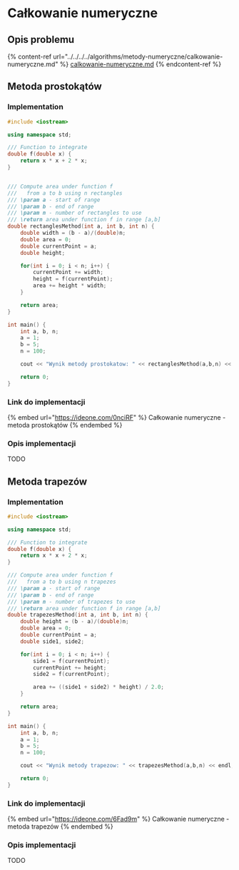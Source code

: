 # Całkowanie numeryczne

## Opis problemu

{% content-ref url="../../../../algorithms/metody-numeryczne/calkowanie-numeryczne.md" %}
[calkowanie-numeryczne.md](../../../../algorithms/metody-numeryczne/calkowanie-numeryczne.md)
{% endcontent-ref %}

## Metoda prostokątów

### Implementation

```cpp
#include <iostream>

using namespace std;

/// Function to integrate
double f(double x) {
    return x * x + 2 * x;
}


/// Compute area under function f
///   from a to b using n rectangles
/// \param a - start of range
/// \param b - end of range
/// \param n - number of rectangles to use
/// \return area under function f in range [a,b]
double rectanglesMethod(int a, int b, int n) {
    double width = (b - a)/(double)n;
    double area = 0;
    double currentPoint = a;
    double height;

    for(int i = 0; i < n; i++) {
        currentPoint += width;
        height = f(currentPoint);
        area += height * width;
    }

    return area;
}

int main() {
    int a, b, n;
    a = 1;
    b = 5;
    n = 100;

    cout << "Wynik metody prostokatow: " << rectanglesMethod(a,b,n) << endl;

    return 0;
}
```

### Link do implementacji

{% embed url="https://ideone.com/0nciRF" %}
Całkowanie numeryczne - metoda prostokątów
{% endembed %}

### Opis implementacji

TODO

## Metoda trapezów

### Implementation

```cpp
#include <iostream>

using namespace std;

/// Function to integrate
double f(double x) {
    return x * x + 2 * x;
}

/// Compute area under function f
///   from a to b using n trapezes
/// \param a - start of range
/// \param b - end of range
/// \param n - number of trapezes to use
/// \return area under function f in range [a,b]
double trapezesMethod(int a, int b, int n) {
    double height = (b - a)/(double)n;
    double area = 0;
    double currentPoint = a;
    double side1, side2;

    for(int i = 0; i < n; i++) {
        side1 = f(currentPoint);
        currentPoint += height;
        side2 = f(currentPoint);

        area += ((side1 + side2) * height) / 2.0;
    }

    return area;
}

int main() {
    int a, b, n;
    a = 1;
    b = 5;
    n = 100;

    cout << "Wynik metody trapezow: " << trapezesMethod(a,b,n) << endl;

    return 0;
}
```

### Link do implementacji

{% embed url="https://ideone.com/6Fad9m" %}
Całkowanie numeryczne - metoda trapezów
{% endembed %}

### Opis implementacji

TODO
